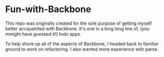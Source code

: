 Fun-with-Backbone
=================

This repo was originally created for the sole purpose of getting myself better accquainted with Backbone. It's one in a long long line of, (you mmight have guessed it!) todo apps.

To help shore up all of the aspects of Backbone, I headed back to familiar ground to work on refactoring. I also wanted more experience with parse.
